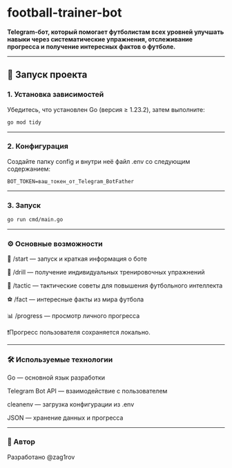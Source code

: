 # football-trainer-bot

**Telegram-бот, который помогает футболистам всех уровней улучшать навыки через систематические упражнения, отслеживание прогресса и получение интересных фактов о футболе.**

---

## 🚀 Запуск проекта

### 1. Установка зависимостей

Убедитесь, что установлен Go (версия ≥ 1.23.2), затем выполните:

```bash
go mod tidy
```
---
### 2. Конфигурация 
Создайте папку config и внутри неё файл .env со следующим содержанием:
```
BOT_TOKEN=ваш_токен_от_Telegram_BotFather
```
---
### 3. Запуск
```bash
go run cmd/main.go
```
---
### ⚙️ Основные возможности
🔰 /start — запуск и краткая информация о боте

🏃 /drill — получение индивидуальных тренировочных упражнений

🧠 /tactic — тактические советы для повышения футбольного интеллекта

⚽ /fact — интересные факты из мира футбола

📊 /progress — просмотр личного прогресса

❗Прогресс пользователя сохраняется локально.

---

### 🛠️ Используемые технологии
Go — основной язык разработки

Telegram Bot API — взаимодействие с пользователем

cleanenv — загрузка конфигурации из .env

JSON — хранение данных и прогресса

---

### 👤 Автор
Разработано @zag1rov
